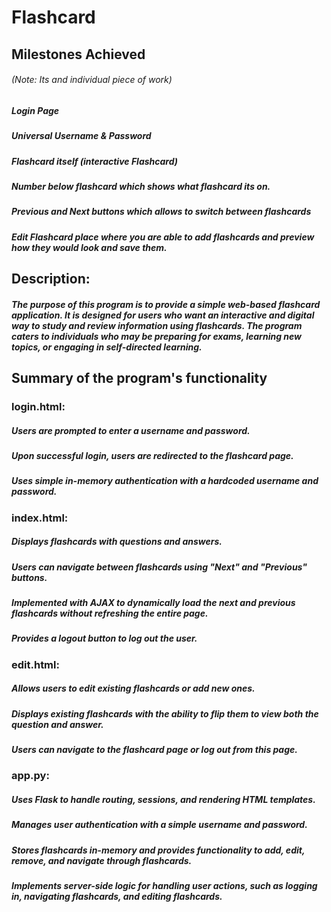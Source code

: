 # Flashcard
## Milestones Achieved 
###### *(Note: Its and individual piece of work)*
##### Login Page
##### Universal Username & Password
##### Flashcard itself (interactive Flashcard)
##### Number below flashcard which shows what flashcard its on.
##### Previous and Next buttons which allows to switch between flashcards
##### Edit Flashcard place where you are able to add flashcards and preview how they would look and save them. 

## Description: 
##### The purpose of this program is to provide a simple web-based flashcard application. It is designed for users who want an interactive and digital way to study and review information using flashcards. The program caters to individuals who may be preparing for exams, learning new topics, or engaging in self-directed learning.



## Summary of the program's functionality
### login.html: 
##### Users are prompted to enter a username and password.
##### Upon successful login, users are redirected to the flashcard page.
##### Uses simple in-memory authentication with a hardcoded username and password.

### index.html:
##### Displays flashcards with questions and answers.
##### Users can navigate between flashcards using "Next" and "Previous" buttons.
##### Implemented with AJAX to dynamically load the next and previous flashcards without refreshing the entire page.
##### Provides a logout button to log out the user.

### edit.html:
##### Allows users to edit existing flashcards or add new ones.
##### Displays existing flashcards with the ability to flip them to view both the question and answer.
##### Users can navigate to the flashcard page or log out from this page.

### app.py:
##### Uses Flask to handle routing, sessions, and rendering HTML templates.
##### Manages user authentication with a simple username and password.
##### Stores flashcards in-memory and provides functionality to add, edit, remove, and navigate through flashcards.
##### Implements server-side logic for handling user actions, such as logging in, navigating flashcards, and editing flashcards.


